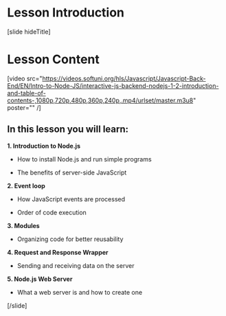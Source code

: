 # Lesson Introduction

[slide hideTitle]
# Lesson Content

[video src="https://videos.softuni.org/hls/Javascript/Javascript-Back-End/EN/Intro-to-Node-JS/interactive-js-backend-nodejs-1-2-introduction-and-table-of-contents-,1080p,720p,480p,360p,240p,.mp4/urlset/master.m3u8" poster="" /]

## In this lesson you will learn:

**1. Introduction to Node.js**

- How to install Node.js and run simple programs

- The benefits of server-side JavaScript

**2. Event loop**

- How JavaScript events are processed

- Order of code execution

**3. Modules**

- Organizing code for better reusability

**4. Request and Response Wrapper**

- Sending and receiving data on the server

**5. Node.js Web Server**

- What a web server is and how to create one

[/slide]
